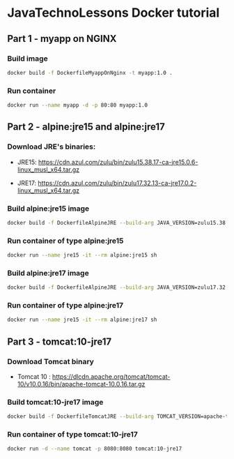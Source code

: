 # JavaTechnoLessons Docker tutorial

## Part 1 - myapp on NGINX

### Build image

```sh
docker build -f DockerfileMyappOnNginx -t myapp:1.0 .
```

### Run container
```sh
docker run --name myapp -d -p 80:80 myapp:1.0
```

## Part 2 - alpine:jre15 and alpine:jre17

### Download JRE's binaries:
* JRE15: https://cdn.azul.com/zulu/bin/zulu15.38.17-ca-jre15.0.6-linux_musl_x64.tar.gz

* JRE17: https://cdn.azul.com/zulu/bin/zulu17.32.13-ca-jre17.0.2-linux_musl_x64.tar.gz

### Build alpine:jre15 image

```sh
docker build -f DockerfileAlpineJRE --build-arg JAVA_VERSION=zulu15.38.17-ca-jre15.0.6-linux_musl_x64 -t alpine:jre15 .
```

### Run container of type alpine:jre15
```sh
docker run --name jre15 -it --rm alpine:jre15 sh
```
### Build alpine:jre17 image

```sh
docker build -f DockerfileAlpineJRE --build-arg JAVA_VERSION=zulu17.32.13-ca-jre17.0.2-linux_musl_x64 -t alpine:jre15 .
```

### Run container of type alpine:jre17
```sh
docker run --name jre15 -it --rm alpine:jre17 sh
```

## Part 3 - tomcat:10-jre17

### Download Tomcat binary
* Tomcat 10 : https://dlcdn.apache.org/tomcat/tomcat-10/v10.0.16/bin/apache-tomcat-10.0.16.tar.gz

### Build tomcat:10-jre17 image

```sh
docker build -f DockerfileTomcatJRE --build-arg TOMCAT_VERSION=apache-tomcat-10.0.16 -t tomcat:10-jre17 .
```
### Run container of type tomcat:10-jre17
```sh
docker run -d --name tomcat -p 8080:8080 tomcat:10-jre17 
```